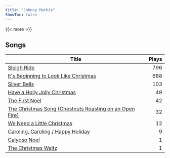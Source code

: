 ```yaml
---
title: "Johnny Mathis"
ShowToc: false
---
```


{{< more >}}

## Songs
Title | Plays 
----- | -----: 
[Sleigh Ride](/songs/sleigh-ride) | 796
[It's Beginning to Look Like Christmas](/songs/its-beginning-to-look-like-christmas) | 688
[Silver Bells](/songs/silver-bells) | 103
[Have a Holly Jolly Christmas](/songs/have-a-holly-jolly-christmas) | 49
[The First Noel](/songs/the-first-noel) | 42
[The Christmas Song (Chestnuts Roasting on an Open Fire)](/songs/the-christmas-song-chestnuts-roasting-on-an-open-fire) | 32
[We Need a Little Christmas](/songs/we-need-a-little-christmas) | 12
[Caroling, Caroling / Happy Holiday](/songs/caroling-caroling-happy-holiday) | 9
[Calypso Noel](/songs/calypso-noel) | 1
[The Christmas Waltz](/songs/the-christmas-waltz) | 1

